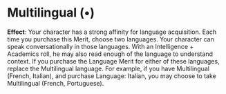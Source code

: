 # Multilingual (•)
**Effect**: Your character has a strong affinity for language
acquisition. Each time you purchase this Merit, choose two
languages. Your character can speak conversationally in those
languages. With an Intelligence + Academics roll, he may also
read enough of the language to understand context.
If you purchase the Language Merit for either of these
languages, replace the Multilingual language. For example,
if you have Multilingual (French, Italian), and purchase
Language: Italian, you may choose to take Multilingual
(French, Portuguese).